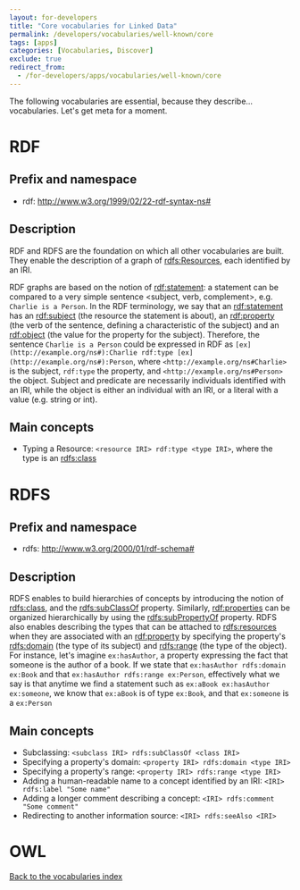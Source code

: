 ```yaml
---
layout: for-developers
title: "Core vocabularies for Linked Data"
permalink: /developers/vocabularies/well-known/core
tags: [apps]
categories: [Vocabularies, Discover]
exclude: true
redirect_from:
  - /for-developers/apps/vocabularies/well-known/core
---
```


The following vocabularies are essential, because they describe... vocabularies. Let's get meta for a moment.

# <a id='rdf'/> RDF

## Prefix and namespace
- rdf: http://www.w3.org/1999/02/22-rdf-syntax-ns#

## Description

RDF and RDFS are the foundation on which all other vocabularies are built. They enable the description of a graph of [rdfs:Resources](http://www.w3.org/2000/01/rdf-schema#Resource), each identified by an IRI.

RDF graphs are based on the notion of [rdf:statement](http://www.w3.org/1999/02/22-rdf-syntax-ns#Statement): a statement can be compared to a very simple sentence <subject, verb, complement>, e.g. `Charlie is a Person`. In the RDF terminology, we say that an [rdf:statement](http://www.w3.org/1999/02/22-rdf-syntax-ns#Statement) has an [rdf:subject](http://www.w3.org/1999/02/22-rdf-syntax-ns#subject) (the resource the statement is about), an [rdf:property](http://www.w3.org/1999/02/22-rdf-syntax-ns#property) (the verb of the sentence, defining a characteristic of the subject) and an [rdf:object](http://www.w3.org/1999/02/22-rdf-syntax-ns#object) (the value for the property for the subject). Therefore, the sentence `Charlie is a Person` could be expressed in RDF as `[ex](http://example.org/ns#):Charlie rdf:type [ex](http://example.org/ns#):Person`, where `<http://example.org/ns#Charlie>` is the subject, `rdf:type` the property, and `<http://example.org/ns#Person>` the object. Subject and predicate are necessarily individuals identified with an IRI, while the object is either an individual with an IRI, or a literal with a value (e.g. string or int).

## Main concepts

- Typing a Resource: `<resource IRI> rdf:type <type IRI>`, where the type is an [rdfs:class](http://www.w3.org/2000/01/rdf-schema#Class)

# <a id='rdfs'/> RDFS

## Prefix and namespace
- rdfs: http://www.w3.org/2000/01/rdf-schema#

## Description

RDFS enables to build hierarchies of concepts by introducing the notion of [rdfs:class](http://www.w3.org/2000/01/rdf-schema#Class), and the [rdfs:subClassOf](http://www.w3.org/2000/01/rdf-schema#subClassOf) property. Similarly, [rdf:properties](http://www.w3.org/1999/02/22-rdf-syntax-ns#Property) can be organized hierarchically by using the [rdfs:subPropertyOf](http://www.w3.org/2000/01/rdf-schema#subPropertyOf) property. RDFS also enables describing the types that can be attached to [rdfs:resources](http://www.w3.org/2000/01/rdf-schema#Resource) when they are associated with an [rdf:property](http://www.w3.org/1999/02/22-rdf-syntax-ns#Property) by specifying the property's [rdfs:domain](http://www.w3.org/2000/01/rdf-schema#domain) (the type of its subject) and [rdfs:range](http://www.w3.org/2000/01/rdf-schema#range) (the type of the object). For instance, let's imagine `ex:hasAuthor`, a property expressing the fact that someone is the author of a book. If we state that `ex:hasAuthor rdfs:domain ex:Book` and that `ex:hasAuthor rdfs:range ex:Person`, effectively what we say is that anytime we find a statement such as `ex:aBook ex:hasAuthor ex:someone`, we know that `ex:aBook` is of type `ex:Book`, and that `ex:someone` is a `ex:Person`

## Main concepts

- Subclassing: `<subclass IRI> rdfs:subClassOf <class IRI>`
- Specifying a property's domain: `<property IRI> rdfs:domain <type IRI>`
- Specifying a property's range: `<property IRI> rdfs:range <type IRI>`
- Adding a human-readable name to a concept identified by an IRI: `<IRI> rdfs:label "Some name"`
- Adding a longer comment describing a concept: `<IRI> rdfs:comment "Some comment"`
- Redirecting to another information source: `<IRI> rdfs:seeAlso <IRI>`

# <a id='owl'/> OWL

[Back to the vocabularies index](/developers/vocabularies/well-known)
